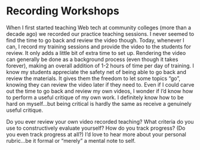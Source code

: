 # Recording Workshops

When I first started teaching Web tech at community colleges (more than a decade ago) we recorded our practice teaching sessions. I never seemed to find the time to go back and review the video though. Today, whenever I can, I record my training sessions and provide the video to the students for review. It only adds a little bit of extra time to set up. Rendering the video can generally be done as a background process (even though it takes forever), making an overall addition of 1-2 hours of time per day of training. I know my students appreciate the safety net of being able to go back and review the materials. It gives them the freedom to let some topics “go”, knowing they can review the video later if they need to. Even if I could carve out the time to go back and review my own videos, I wonder if I’d know how to perform a useful critique of my own work. I definitely know how to be hard on myself…but being critical is hardly the same as receive a genuinely useful critique.

Do you ever review your own video recorded teaching? What criteria do you use to constructively evaluate yourself? How do you track progress? (Do you even track progress at all?) I’d love to hear more about your personal rubric…be it formal or “merely” a mental note to self.

